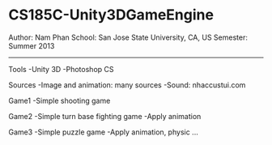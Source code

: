 CS185C-Unity3DGameEngine
========================
Author: Nam Phan
School: San Jose State University, CA, US
Semester: Summer 2013

---------------------

Tools
  -Unity 3D
  -Photoshop CS

Sources
  -Image and animation: many sources
  -Sound: nhaccustui.com

Game1
  -Simple shooting game
  
Game2
  -Simple turn base fighting game
  -Apply animation
  
Game3
  -Simple puzzle game
  -Apply animation, physic ...
